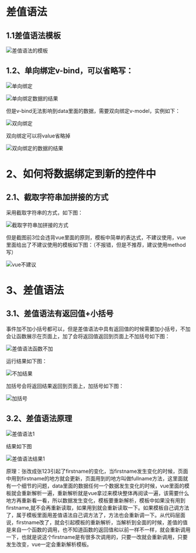 # 差值语法

## 1.1差值语法模板

![差值语法的模板](C:\Users\86173\Desktop\vue\笔记\images\差值语法的模板.png)

## 1.2、单向绑定v-bind，可以省略写：

![单向绑定](C:\Users\86173\Desktop\vue\笔记\images\单向绑定.png)

![单向绑定数据的结果](C:\Users\86173\Desktop\vue\笔记\images\单向绑定数据的结果.png)

但是v-bind无法影响到data里面的数据，需要双向绑定v-model，实例如下：

![双向绑定](C:\Users\86173\Desktop\vue\笔记\images\双向绑定.png)

双向绑定可以将value省略掉

![双向绑定的数据的结果](C:\Users\86173\Desktop\vue\笔记\images\双向绑定的数据的结果.png)

# 2、如何将数据绑定到新的控件中

## 2.1、截取字符串加拼接的方式

采用截取字符串的方式，如下图：

![截取字符串加拼接的方式](C:\Users\86173\Desktop\vue\笔记\images\截取字符串加拼接的方式.png)

但是截图前3位会违背vue里面的原则，模板中简单的表达式，不建议使用，vue里面给出了不建议使用的模板如下图：（不报错，但是不推荐，建议使用method写）

![vue不建议](C:\Users\86173\Desktop\vue\笔记\images\vue不建议.png)

# 3、差值语法

## 3.1、差值语法有返回值+小括号

事件加不加小括号都可以，但是差值语法中具有返回值的时候需要加小括号，不加会让函数展示在页面上，加了会将返回值返回到页面上不加括号如下图：

![差值语法函数不加](C:\Users\86173\Desktop\vue\笔记\images\差值语法函数不加.png)

运行结果如下图：

![不加结果](C:\Users\86173\Desktop\vue\笔记\images\不加结果.png)

加括号会将返回结果返回到页面上，加括号如下图：

![加括号](C:\Users\86173\Desktop\vue\笔记\images\加括号.png)

## 3.2、差值语法原理

![差值语法1](C:\Users\86173\Desktop\vue\笔记\images\差值语法1.png)

结果如下图

![差值语法结果1](C:\Users\86173\Desktop\vue\笔记\images\差值语法结果1.png)

原理：张改成张123引起了firstname的变化，当firstname发生变化的时候，页面中用到firstname的地方就会更新，页面用到的地方叫做fullname方法，这里面就有一个细节的问题，data里面的数据任何一个数据发生变化的时候，vue里面的模板就会重新解析一遍，重新解析就是vue拿过来模块整体再阅读一遍，该需要什么地方再重新看一看，所以数据发生变化，模板要重新解析，模板中如果没有用到firstname,就不会再重新读取，如果用到就会重新读取一下。如果模板自己调方法了，属于模板里面用差值语法自己调方法了，方法也会重新调一下。从代码层面说，firstname改了，就会引起模板的重新解析，当解析到全面的时候，差值的值是来自一个函数的调用，也不知道函数的返回值和以前一样不一样，就会重新调用一下，也就是说这个firstname是有很多次调用的，只要一改就会重新调用，只要发生改变，vue一定会重新解析模板。